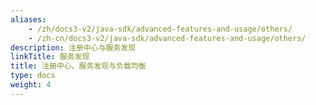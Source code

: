 ```yaml
---
aliases:
    - /zh/docs3-v2/java-sdk/advanced-features-and-usage/others/
    - /zh-cn/docs3-v2/java-sdk/advanced-features-and-usage/others/
description: 注册中心与服务发现
linkTitle: 服务发现
title: 注册中心、服务发现与负载均衡
type: docs
weight: 4
---
```

